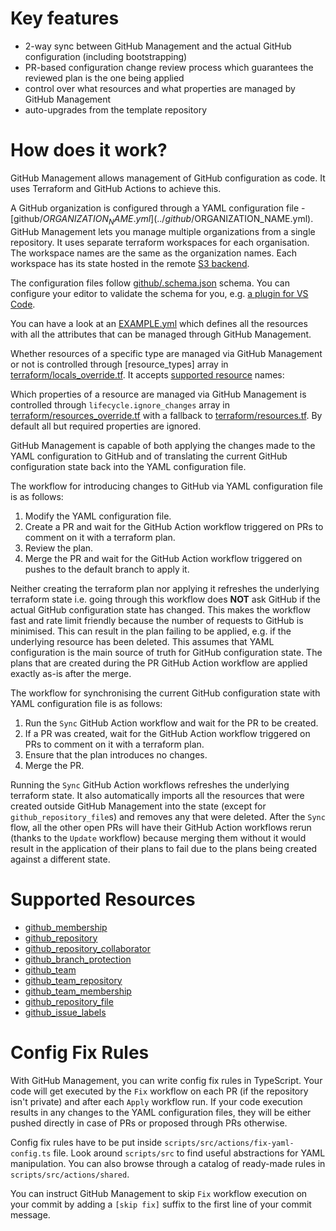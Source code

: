 # Key features

- 2-way sync between GitHub Management and the actual GitHub configuration (including bootstrapping)
- PR-based configuration change review process which guarantees the reviewed plan is the one being applied
- control over what resources and what properties are managed by GitHub Management
- auto-upgrades from the template repository

# How does it work?

GitHub Management allows management of GitHub configuration as code. It uses Terraform and GitHub Actions to achieve this.

A GitHub organization is configured through a YAML configuration file - [github/$ORGANIZATION_NAME.yml](../github/$ORGANIZATION_NAME.yml). GitHub Management lets you manage multiple organizations from a single repository. It uses separate terraform workspaces for each organisation. The workspace names are the same as the organization names. Each workspace has its state hosted in the remote [S3 backend](https://www.terraform.io/language/settings/backends/s3).

The configuration files follow [github/.schema.json](../github/.schema.json) schema. You can configure your editor to validate the schema for you, e.g. [a plugin for VS Code](https://github.com/redhat-developer/vscode-yaml).

You can have a look at an [EXAMPLE.yml](./EXAMPLE.yml) which defines all the resources with all the attributes that can be managed through GitHub Management.

Whether resources of a specific type are managed via GitHub Management or not is controlled through [resource_types] array in [terraform/locals_override.tf](../terraform/locals_override.tf). It accepts [supported resource](#supported-resources) names:

Which properties of a resource are managed via GitHub Management is controlled through `lifecycle.ignore_changes` array in [terraform/resources_override.tf](../terraform/resources_override.tf) with a fallback to [terraform/resources.tf](../terraform/resources.tf). By default all but required properties are ignored.

GitHub Management is capable of both applying the changes made to the YAML configuration to GitHub and of translating the current GitHub configuration state back into the YAML configuration file.

The workflow for introducing changes to GitHub via YAML configuration file is as follows:
1. Modify the YAML configuration file.
1. Create a PR and wait for the GitHub Action workflow triggered on PRs to comment on it with a terraform plan.
1. Review the plan.
1. Merge the PR and wait for the GitHub Action workflow triggered on pushes to the default branch to apply it.

Neither creating the terraform plan nor applying it refreshes the underlying terraform state i.e. going through this workflow does **NOT** ask GitHub if the actual GitHub configuration state has changed. This makes the workflow fast and rate limit friendly because the number of requests to GitHub is minimised. This can result in the plan failing to be applied, e.g. if the underlying resource has been deleted. This assumes that YAML configuration is the main source of truth for GitHub configuration state. The plans that are created during the PR GitHub Action workflow are applied exactly as-is after the merge.

The workflow for synchronising the current GitHub configuration state with YAML configuration file is as follows:
1. Run the `Sync` GitHub Action workflow and wait for the PR to be created.
1. If a PR was created, wait for the GitHub Action workflow triggered on PRs to comment on it with a terraform plan.
1. Ensure that the plan introduces no changes.
1. Merge the PR.

Running the `Sync` GitHub Action workflows refreshes the underlying terraform state. It also automatically imports all the resources that were created outside GitHub Management into the state (except for `github_repository_file`s) and removes any that were deleted. After the `Sync` flow, all the other open PRs will have their GitHub Action workflows rerun (thanks to the `Update` workflow) because merging them without it would result in the application of their plans to fail due to the plans being created against a different state.

# Supported Resources

- [github_membership](https://registry.terraform.io/providers/integrations/github/latest/docs/resources/membership)
- [github_repository](https://registry.terraform.io/providers/integrations/github/latest/docs/resources/repository)
- [github_repository_collaborator](https://registry.terraform.io/providers/integrations/github/latest/docs/resources/repository_collaborator)
- [github_branch_protection](https://registry.terraform.io/providers/integrations/github/latest/docs/resources/branch_protection)
- [github_team](https://registry.terraform.io/providers/integrations/github/latest/docs/resources/team)
- [github_team_repository](https://registry.terraform.io/providers/integrations/github/latest/docs/resources/team_repository)
- [github_team_membership](https://registry.terraform.io/providers/integrations/github/latest/docs/resources/team_membership)
- [github_repository_file](https://registry.terraform.io/providers/integrations/github/latest/docs/resources/repository_file)
- [github_issue_labels](https://registry.terraform.io/providers/integrations/github/latest/docs/resources/issue_labels)

# Config Fix Rules

With GitHub Management, you can write config fix rules in TypeScript. Your code will get executed by the `Fix` workflow on each PR (if the repository isn't private) and after each `Apply` workflow run. If your code execution results in any changes to the YAML configuration files, they will be either pushed directly in case of PRs or proposed through PRs otherwise.

Config fix rules have to be put inside `scripts/src/actions/fix-yaml-config.ts` file. Look around `scripts/src` to find useful abstractions for YAML manipulation. You can also browse through a catalog of ready-made rules in `scripts/src/actions/shared`.

You can instruct GitHub Management to skip `Fix` workflow execution on your commit by adding a `[skip fix]` suffix to the first line of your commit message.
